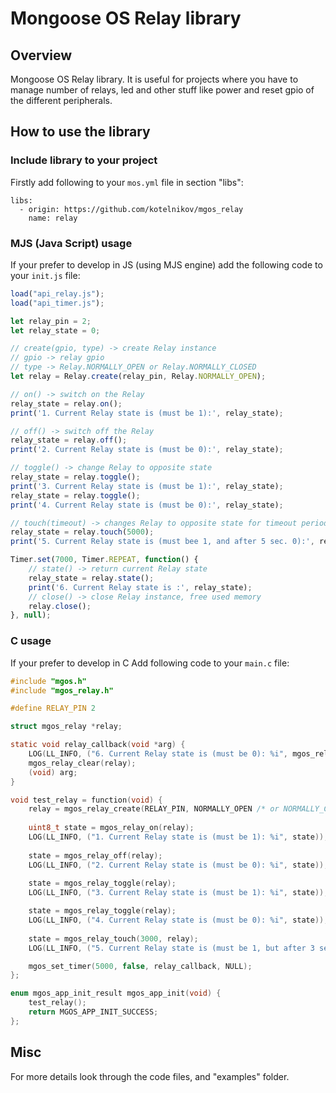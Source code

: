 # Mongoose OS Relay library

## Overview
Mongoose OS Relay library. It is useful for projects where you have to manage number of relays, led and other stuff like power and reset gpio of the different peripherals.

## How to use the library
### Include library to your project
Firstly add following to your ```mos.yml``` file in section "libs":

```
libs:
  - origin: https://github.com/kotelnikov/mgos_relay
    name: relay
```

### MJS (Java Script) usage
If your prefer to develop in JS (using MJS engine) add the following code to your ```init.js``` file:

```js
load("api_relay.js");
load("api_timer.js");

let relay_pin = 2;
let relay_state = 0;

// create(gpio, type) -> create Relay instance
// gpio -> relay gpio
// type -> Relay.NORMALLY_OPEN or Relay.NORMALLY_CLOSED
let relay = Relay.create(relay_pin, Relay.NORMALLY_OPEN);

// on() -> switch on the Relay
relay_state = relay.on();
print('1. Current Relay state is (must be 1):', relay_state);

// off() -> switch off the Relay
relay_state = relay.off();
print('2. Current Relay state is (must be 0):', relay_state);

// toggle() -> change Relay to opposite state
relay_state = relay.toggle();
print('3. Current Relay state is (must be 1):', relay_state);
relay_state = relay.toggle();
print('4. Current Relay state is (must be 0):', relay_state);

// touch(timeout) -> changes Relay to opposite state for timeout period (in milliseconds)
relay_state = relay.touch(5000);
print('5. Current Relay state is (must bee 1, and after 5 sec. 0):', relay_state);

Timer.set(7000, Timer.REPEAT, function() {
    // state() -> return current Relay state
    relay_state = relay.state();
    print('6. Current Relay state is :', relay_state);
    // close() -> close Relay instance, free used memory
    relay.close();
}, null);

```

### C usage
If your prefer to develop in C Add following code to your ```main.c``` file:
```c
#include "mgos.h"
#include "mgos_relay.h"

#define RELAY_PIN 2

struct mgos_relay *relay;

static void relay_callback(void *arg) {
    LOG(LL_INFO, ("6. Current Relay state is (must be 0): %i", mgos_relay_get_state(relay)));
    mgos_relay_clear(relay);
    (void) arg;
}

void test_relay = function(void) {
    relay = mgos_relay_create(RELAY_PIN, NORMALLY_OPEN /* or NORMALLY_CLOSED */);
    
    uint8_t state = mgos_relay_on(relay);
    LOG(LL_INFO, ("1. Current Relay state is (must be 1): %i", state));
    
    state = mgos_relay_off(relay);    
    LOG(LL_INFO, ("2. Current Relay state is (must be 0): %i", state));
    
    state = mgos_relay_toggle(relay);    
    LOG(LL_INFO, ("3. Current Relay state is (must be 1): %i", state));

    state = mgos_relay_toggle(relay);    
    LOG(LL_INFO, ("4. Current Relay state is (must be 0): %i", state));
    
    state = mgos_relay_touch(3000, relay);  
    LOG(LL_INFO, ("5. Current Relay state is (must be 1, but after 3 sec. 0): %i", state));

    mgos_set_timer(5000, false, relay_callback, NULL);
};

enum mgos_app_init_result mgos_app_init(void) {
    test_relay();
    return MGOS_APP_INIT_SUCCESS;
};
```

## Misc
For more details look through the code files, and "examples" folder.